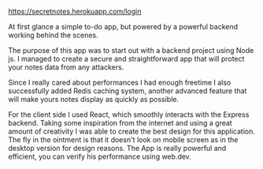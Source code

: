 https://secretnotes.herokuapp.com/login


At first glance a simple to-do app, but powered by a powerful backend working behind the scenes.

The purpose of this app was to start out with a backend project using Node js.
I managed to create a secure and straightforward app that will protect your notes data from any attackers.

Since I really cared about performances I had enough freetime I also successfully added Redis caching system, another advanced feature that will make yours notes display as quickly as possible. 

For the client side I used React, which smoothly interacts with the Express backend. Taking some inspiration from the internet and using a great amount of creativity I was able to create the best design for this application. The fly in the ointment is that it doesn't look on mobile screen as in the desktop version for design reasons. 
The App is really powerful and efficient, you can verify his performance using  web.dev.
